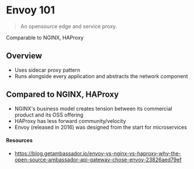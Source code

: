 # Envoy 101

> An opensource edge and service proxy.

Comparable to NGINX, HAProxy

## Overview

- Uses sidecar proxy pattern
- Runs alongside every application and abstracts the network component

## Compared to NGINX, HAProxy

- NGINX's business model creates tension between its commercial product and its OSS offering
- HAProxy has less forward community/velocity
- Envoy (released in 2016) was designed from the start for microservices

#### Resources
- https://blog.getambassador.io/envoy-vs-nginx-vs-haproxy-why-the-open-source-ambassador-api-gateway-chose-envoy-23826aed79ef